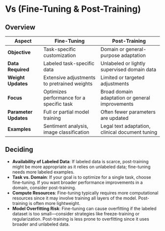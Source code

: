 # Vs (Fine-Tuning & Post-Training)

## Overview

| **Aspect**            | **Fine-Tuning**                             | **Post-Training**                               |
|-----------------------|---------------------------------------------|-------------------------------------------------|
| **Objective**         | Task-specific customization                 | Domain or general-purpose adaptation            |
| **Data Required**     | Labeled task-specific data                  | Unlabeled or lightly supervised domain data     |
| **Weight Updates**    | Extensive adjustments to pretrained weights | Limited or targeted adjustments                 |
| **Focus**             | Optimizes performance for a specific task   | Broad domain adaptation or general improvements |
| **Parameter Updates** | Full or partial model training              | Often fewer parameters are updated              |
| **Examples**          | Sentiment analysis, image classification    | Legal text adaptation, clinical document tuning |

## Deciding

- **Availability of Labeled Data**: If labeled data is scarce, post-training might be more appropriate as it relies on unlabeled data; fine-tuning needs more labeled examples.
- **Task vs. Domain**: If your goal is to optimize for a single task, choose fine-tuning. If you want broader performance improvements in a domain, consider post-training.
- **Compute Resources**: Fine-tuning typically requires more computational resources since it may involve training all layers of the model. Post-training is often more lightweight.
- **Model Overfitting Risk**: Fine-tuning can cause overfitting if the labeled dataset is too small—consider strategies like freeze-training or regularization. Post-training is less prone to overfitting since it uses broader and unlabeled data.
